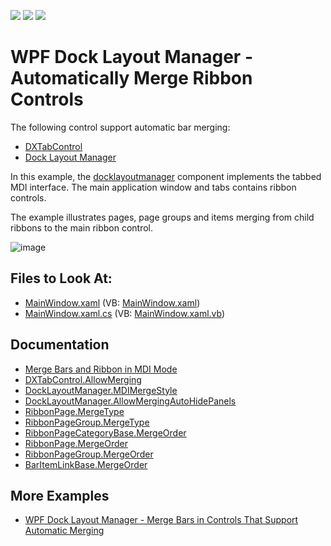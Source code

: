 <!-- default badges list -->
![](https://img.shields.io/endpoint?url=https://codecentral.devexpress.com/api/v1/VersionRange/128655445/21.1.5%2B)
[![](https://img.shields.io/badge/Open_in_DevExpress_Support_Center-FF7200?style=flat-square&logo=DevExpress&logoColor=white)](https://supportcenter.devexpress.com/ticket/details/T304338)
[![](https://img.shields.io/badge/📖_How_to_use_DevExpress_Examples-e9f6fc?style=flat-square)](https://docs.devexpress.com/GeneralInformation/403183)
<!-- default badges end -->
# WPF Dock Layout Manager - Automatically Merge Ribbon Controls

The following control support automatic bar merging:

* [DXTabControl](https://docs.devexpress.com/WPF/7975/controls-and-libraries/layout-management/tab-control/fundamentals/dxtabcontrol)
* [Dock Layout Manager](https://docs.devexpress.com/WPF/6191/controls-and-libraries/layout-management/dock-windows)
  
In this example, the [docklayoutmanager](https://docs.devexpress.com/WPF/DevExpress.Xpf.Docking.DockLayoutManager) component implements the tabbed MDI interface. The main application window and tabs contains ribbon controls.

The example illustrates pages, page groups and items merging from child ribbons to the main ribbon control.

![image](https://user-images.githubusercontent.com/12169834/174033506-7b471c7b-c6f4-4c36-b84b-548a2f78477e.png)

<!-- default file list -->
## Files to Look At:

* [MainWindow.xaml](./CS/WpfApplication1/MainWindow.xaml) (VB: [MainWindow.xaml](./VB/WpfApplication1/MainWindow.xaml))
* [MainWindow.xaml.cs](./CS/WpfApplication1/MainWindow.xaml.cs) (VB: [MainWindow.xaml.vb](./VB/WpfApplication1/MainWindow.xaml.vb))
<!-- default file list end -->

## Documentation

- [Merge Bars and Ribbon in MDI Mode](https://docs.devexpress.com/WPF/9155/controls-and-libraries/layout-management/dock-windows/runtime-features/mdi-bar-merging)
- [DXTabControl.AllowMerging](https://docs.devexpress.com/WPF/DevExpress.Xpf.Core.DXTabControl.AllowMerging)
- [DockLayoutManager.MDIMergeStyle](https://docs.devexpress.com/WPF/DevExpress.Xpf.Docking.DockLayoutManager.MDIMergeStyle)
- [DockLayoutManager.AllowMergingAutoHidePanels](https://docs.devexpress.com/WPF/DevExpress.Xpf.Docking.DockLayoutManager.AllowMergingAutoHidePanels)
- [RibbonPage.MergeType](https://docs.devexpress.com/WPF/DevExpress.Xpf.Ribbon.RibbonPage.MergeType)
- [RibbonPageGroup.MergeType](https://docs.devexpress.com/WPF/DevExpress.Xpf.Ribbon.RibbonPageGroup.MergeType)
- [RibbonPageCategoryBase.MergeOrder](https://docs.devexpress.com/WPF/DevExpress.Xpf.Ribbon.RibbonPageCategoryBase.MergeOrder)
- [RibbonPage.MergeOrder](https://docs.devexpress.com/WPF/DevExpress.Xpf.Ribbon.RibbonPage.MergeOrder)
- [RibbonPageGroup.MergeOrder](https://docs.devexpress.com/WPF/DevExpress.Xpf.Ribbon.RibbonPageGroup.MergeOrder)
- [BarItemLinkBase.MergeOrder](https://docs.devexpress.com/WPF/DevExpress.Xpf.Bars.BarItemLinkBase.MergeOrder)

## More Examples

- [WPF Dock Layout Manager - Merge Bars in Controls That Support Automatic Merging](https://github.com/DevExpress-Examples/wpf-docklayoutmanager-merge-bars-in-controls-that-support-automatic-merging)
